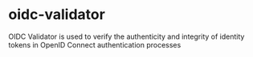 # oidc-validator
OIDC Validator is used to verify the authenticity and integrity of identity tokens in OpenID Connect authentication processes
